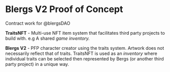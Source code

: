 # Blergs V2 Proof of Concept

Contract work for @blergsDAO

**TraitsNFT** - Multi-use NFT item system that facilitates third party projects to build with. e.g A shared *game inventory.* 

**Blergs V2** - PFP character creator using the traits system. Artwork does not necessarily reflect that of traits. TraitsNFT is used as an *inventory* where individual traits can be  selected then represented by Bergs (or another third party project) in a unique way.
